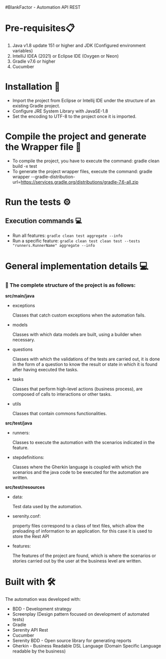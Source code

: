 #BlankFactor - Automation API REST


# Pre-requisites📋
1.   Java v1.8 update 151 or higher and JDK (Configured environment variables)
2.   IntelliJ IDEA (2021) or Eclipse IDE (Oxygen or Neon)
3.   Gradle v7.6 or higher
4.   Cucumber

# Installation 🔧
- Import the project from Eclipse or Intellij IDE under the structure of an existing Gradle project.
- Configure JRE System Library with JavaSE-1.8
- Set the encoding to UTF-8 to the project once it is imported.


# Compile the project and generate the Wrapper file 🔨
- To compile the project, you have to execute the command: gradle clean build -x test
- To generate the project wrapper files, execute the command: gradle wrapper --gradle-distribution-url=https://services.gradle.org/distributions/gradle-7.6-all.zip


# Run the tests ⚙️


## Execution commands 💻
- Run all features: `gradle clean test aggregate --info`
- Run a specific feature: `gradle clean test clean test --tests "runners.RunnerName" aggregate --info`


# General implementation details 💻

### 🚧 The complete structure of the project is as follows:

**src/main/java**
+ exceptions

  Classes that catch custom exceptions when the automation fails.

+ models

  Classes with which data models are built, using a builder when necessary.

+ questions

  Classes with which the validations of the tests are carried out, it is done in the form of a question to know the result or state in which it is found after having executed the tasks.

+ tasks

  Classes that perform high-level actions (business process), are composed of calls to interactions or other tasks.

+ utils

  Classes that contain commons functionalities.


**src/test/java**
+ runners:

  Classes to execute the automation with the scenarios indicated in the feature.

+ stepdefinitions:

  Classes where the Gherkin language is coupled with which the scenarios and the java code to be executed for the automation are written.

**src/test/resources**
+ data:

  Test data used by the automation.

+ serenity.conf:

  property files correspond to a class of text files, which allow the preloading of information to an application.
  for this case it is used to store the Rest API

+ features:

  The features of the project are found, which is where the scenarios or stories carried out by the user at the business level are written.

# Built with 🛠️
The automation was developed with:
- BDD - Development strategy
- Screenplay (Design pattern focused on development of automated tests)
- Gradle
- Serenity API Rest
- Cucumber
- Serenity BDD - Open source library for generating reports
- Gherkin - Business Readable DSL Language (Domain Specific Language readable by the business)

